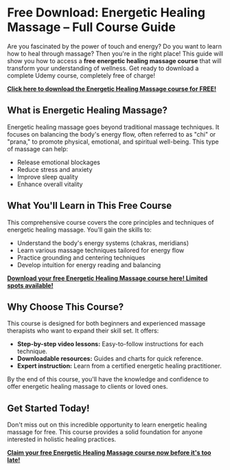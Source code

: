 # Free Download: Energetic Healing Massage – Full Course Guide

Are you fascinated by the power of touch and energy? Do you want to learn how to heal through massage? Then you're in the right place! This guide will show you how to access a **free energetic healing massage course** that will transform your understanding of wellness. Get ready to download a complete Udemy course, completely free of charge!

[**Click here to download the Energetic Healing Massage course for FREE!**](https://udemywork.com/energetic-healing-massage)

## What is Energetic Healing Massage?

Energetic healing massage goes beyond traditional massage techniques. It focuses on balancing the body's energy flow, often referred to as "chi" or "prana," to promote physical, emotional, and spiritual well-being. This type of massage can help:

*   Release emotional blockages
*   Reduce stress and anxiety
*   Improve sleep quality
*   Enhance overall vitality

## What You'll Learn in This Free Course

This comprehensive course covers the core principles and techniques of energetic healing massage. You'll gain the skills to:

*   Understand the body's energy systems (chakras, meridians)
*   Learn various massage techniques tailored for energy flow
*   Practice grounding and centering techniques
*   Develop intuition for energy reading and balancing

[**Download your free Energetic Healing Massage course here! Limited spots available!**](https://udemywork.com/energetic-healing-massage)

## Why Choose This Course?

This course is designed for both beginners and experienced massage therapists who want to expand their skill set. It offers:

*   **Step-by-step video lessons:** Easy-to-follow instructions for each technique.
*   **Downloadable resources:** Guides and charts for quick reference.
*   **Expert instruction:** Learn from a certified energetic healing practitioner.

By the end of this course, you'll have the knowledge and confidence to offer energetic healing massage to clients or loved ones.

## Get Started Today!

Don't miss out on this incredible opportunity to learn energetic healing massage for free. This course provides a solid foundation for anyone interested in holistic healing practices.

[**Claim your free Energetic Healing Massage course now before it's too late!**](https://udemywork.com/energetic-healing-massage)
